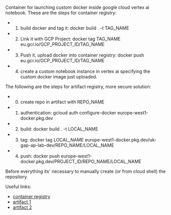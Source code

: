 Container for launching custom docker inside google cloud vertex ai notebook. These are the steps for container registry:
- 1) build docker and tag it: docker build . -t TAG_NAME
- 2) Link it with GCP Project: docker tag TAG_NAME eu.gcr.io/GCP_PROJECT_ID/TAG_NAME
- 3) Push it, upload docker into container registry: docker push eu.gcr.io/GCP_PROJECT_ID/TAG_NAME
- 4) create a custom notebook instance in vertex ai specifying the custom docker image just uploaded.

The following are the steps for artifact registry, more secure solution:
- 0) create repo in artifact with REPO_NAME
- 1) authentication: gcloud auth configure-docker europe-west1-docker.pkg.dev
- 2) build: docker build . -t LOCAL_NAME
- 3) tag: docker tag LOCAL_NAME europe-west1-docker.pkg.dev/uk-gap-ap-lab-dev/REPO_NAME/LOCAL_NAME
- 4) push: docker push europe-west1-docker.pkg.dev/PROJECT_ID/REPO_NAME/LOCAL_NAME

Before everything its' necessary to manually create (or from cloud shell) the repository.

Useful links:
- [container registry](https://cloud.google.com/container-registry/docs/pushing-and-pulling)
- [artifact 1](https://cloud.google.com/artifact-registry/docs/docker/store-docker-container-images#console)
- [artifact 2](https://cloud.google.com/artifact-registry/docs/docker/pushing-and-pulling#windows)